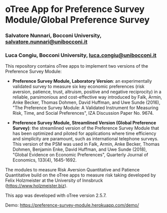 # oTree App for Preference Survey Module/Global Preference Survey
### Salvatore Nunnari, Bocconi University, salvatore.nunnari@unibocconi.it
### Luca Congiu, Bocconi University, luca.congiu@unibocconi.it

This repository contains oTree apps to implement two versions of the Preference Survey Module:

* **Preference Survey Module, Laboratory Version**: an experimentally validated survey to measure six key economic preferences (risk aversion, patience, trust, altruism, positive and negative reciprocity) in a reliable, parsimonious and cost-effective way introduced by Falk, Armin, Anke Becker, Thomas Dohmen, David Huffman, and Uwe Sunde (2016), "The Preference Survey Module: A Validated Instrument for Measuring Risk, Time, and Social Preferences", IZA Discussion Paper No. 9674.

* **Preference Survey Module, Streamlined Version (Global Preference Survey)**: the streamlined version of the Preference Survey Module that has been optimized and piloted for applications where time efficiency and simplicity are paramount, such as international telephone surveys. This version of the PSM was used in Falk, Armin, Anke Becker, Thomas Dohmen, Benjamin Enke, David Huffman, and Uwe Sunde (2018), "Global Evidence on Economic Preferences", Quarterly Journal of Economics, 133(4), 1645-1692.

The modules to measure Risk Aversion Quantitative and Patience Quantitative build on the oTree apps to measure risk taking developed by Felix Holzmeister at the University of Innsbruck (https://www.holzmeister.biz). 

This app was developed with oTree version 2.5.7.

Demo: https://preference-survey-module.herokuapp.com/demo/
